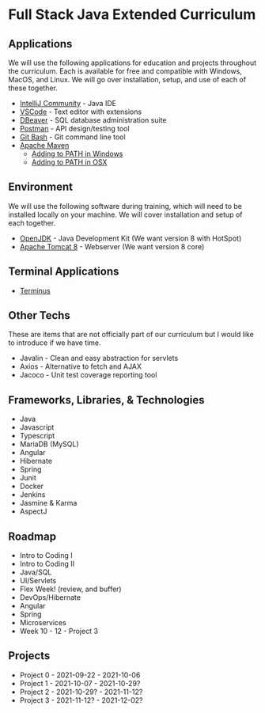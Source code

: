 # Full Stack Java Extended Curriculum

## Applications
We will use the following applications for education and projects throughout the curriculum. Each is available for free and compatible with Windows, MacOS, and Linux. We will go over installation, setup, and use of each of these together. 

 - [IntelliJ Community](https://www.jetbrains.com/idea/download/#section=windows) - Java IDE
 - [VSCode](https://code.visualstudio.com/download) - Text editor with extensions
 - [DBeaver](https://dbeaver.io/download/) - SQL database administration suite
 - [Postman](https://www.postman.com/downloads/) - API design/testing tool
 - [Git Bash](https://git-scm.com/downloads) - Git command line tool
 - [Apache Maven](https://maven.apache.org/download.cgi)
   - [Adding to PATH in Windows](https://www.architectryan.com/2018/03/17/add-to-the-path-on-windows-10/)
   - [Adding to PATH in OSX](https://www.architectryan.com/2012/10/02/add-to-the-path-on-mac-os-x-mountain-lion/)


## Environment
We will use the following software during training, which will need to be installed locally on your machine. We will cover installation and setup of each together.

- [OpenJDK](https://adoptopenjdk.net/?variant=openjdk8&jvmVariant=hotspot) - Java Development Kit (We want version 8 with HotSpot)
- [Apache Tomcat 8](https://tomcat.apache.org/download-80.cgi) - Webserver (We want version 8 core)

## Terminal Applications
 - [Terminus](https://termius.com/windows)

## Other Techs
These are items that are not officially part of our curriculum but I would like to introduce if we have time.
 - Javalin - Clean and easy abstraction for servlets
 - Axios - Alternative to fetch and AJAX
 - Jacoco - Unit test coverage reporting tool

## Frameworks, Libraries, & Technologies

 - Java
 - Javascript
 - Typescript
 - MariaDB (MySQL)
 - Angular
 - Hibernate
 - Spring
 - Junit
 - Docker
 - Jenkins
 - Jasmine & Karma
 - AspectJ

## Roadmap
 - Intro to Coding I
 - Intro to Coding II
 - Java/SQL
 - UI/Servlets
 - Flex Week! (review, and buffer)
 - DevOps/Hibernate
 - Angular
 - Spring
 - Microservices
 - Week 10 - 12 - Project 3

## Projects
 - Project 0 - 2021-09-22 - 2021-10-06
 - Project 1 - 2021-10-07 - 2021-10-29?
 - Project 2 - 2021-10-29? - 2021-11-12?
 - Project 3 - 2021-11-12? - 2021-12-02?
